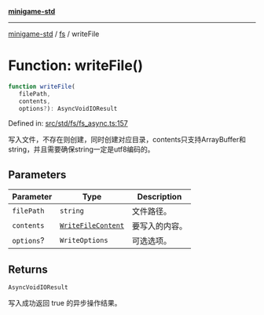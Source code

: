 [**minigame-std**](../../../README.md)

***

[minigame-std](../../../README.md) / [fs](../README.md) / writeFile

# Function: writeFile()

```ts
function writeFile(
   filePath, 
   contents, 
   options?): AsyncVoidIOResult
```

Defined in: [src/std/fs/fs\_async.ts:157](https://github.com/JiangJie/minigame-std/blob/8c5db4b9c3dabb4d0435a493922f29b60a730f0d/src/std/fs/fs_async.ts#L157)

写入文件，不存在则创建，同时创建对应目录，contents只支持ArrayBuffer和string，并且需要确保string一定是utf8编码的。

## Parameters

| Parameter | Type | Description |
| ------ | ------ | ------ |
| `filePath` | `string` | 文件路径。 |
| `contents` | [`WriteFileContent`](../type-aliases/WriteFileContent.md) | 要写入的内容。 |
| `options`? | `WriteOptions` | 可选选项。 |

## Returns

`AsyncVoidIOResult`

写入成功返回 true 的异步操作结果。
